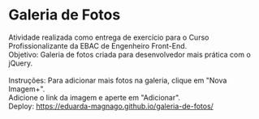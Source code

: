 # Galeria de Fotos
Atividade realizada como entrega de exercício para o Curso Profissionalizante da EBAC de Engenheiro Front-End.<br>
Objetivo: Galeria de fotos criada para desenvolvedor mais prática com o jQuery.<br><br>
Instruções: Para adicionar mais fotos na galeria, clique em "Nova Imagem+".<br>
Adicione o link da imagem e aperte em "Adicionar".<br>
Deploy: https://eduarda-magnago.github.io/galeria-de-fotos/
